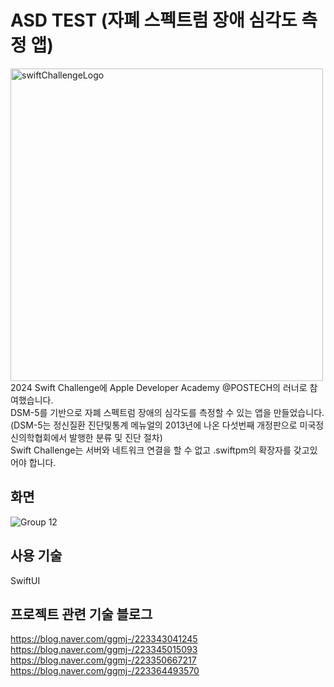 # ASD TEST (자폐 스펙트럼 장애 심각도 측정 앱)
<img width="500" alt="swiftChallengeLogo" src="https://github.com/leewanjae/Algorithm/assets/124972698/185313b9-b2f4-47d1-9edb-50d23a111bec">
<br/>
2024 Swift Challenge에 Apple Developer Academy @POSTECH의 러너로 참여했습니다.<br/>
DSM-5를 기반으로 자폐 스펙트럼 장애의 심각도를 측정할 수 있는 앱을 만들었습니다.<br/>
(DSM-5는 정신질환 진단및통계 메뉴얼의 2013년에 나온 다섯번째 개정판으로 미국정신의학협회에서 발행한 분류 및 진단 절차)
<br/>
Swift Challenge는 서버와 네트워크 연결을 할 수 없고 .swiftpm의 확장자를 갖고있어야 합니다.
<br/>

## 화면

![Group 12](https://github.com/leewanjae/Algorithm/assets/124972698/321c50d9-a5f6-452e-a7b4-7cd5a77cc3b8)
<br/>

## 사용 기술
SwiftUI
<br/>

## 프로젝트 관련 기술 블로그
https://blog.naver.com/ggmj-/223343041245<br/>
https://blog.naver.com/ggmj-/223345015093<br/>
https://blog.naver.com/ggmj-/223350667217<br/>
https://blog.naver.com/ggmj-/223364493570<br/>
